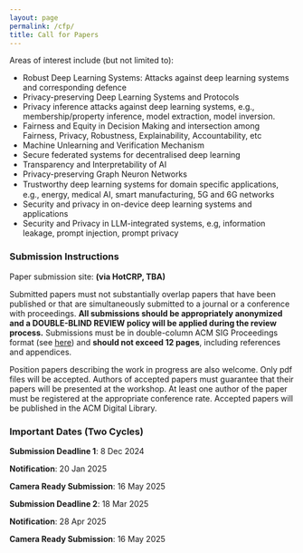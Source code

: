 ```yaml
---
layout: page
permalink: /cfp/
title: Call for Papers
---
```


Areas of interest include (but not limited to):

* Robust Deep Learning Systems: Attacks against deep learning systems and corresponding defence
* Privacy-preserving Deep Learning Systems and Protocols
* Privacy inference attacks against deep learning systems, e.g., membership/property inference, model extraction, model inversion.
* Fairness and Equity in Decision Making and intersection among Fairness, Privacy, Robustness, Explainability, Accountability, etc
* Machine Unlearning and Verification Mechanism
* Secure federated systems for decentralised deep learning
* Transparency and Interpretability of AI
* Privacy-preserving Graph Neuron Networks
* Trustworthy deep learning systems for domain speciﬁc applications, e.g., energy, medical AI, smart manufacturing, 5G and 6G networks
* Security and privacy in on-device deep learning systems and applications
* Security and Privacy in LLM-integrated systems, e.g, information leakage, prompt injection, prompt privacy

### **Submission Instructions**

Paper submission site: **(via HotCRP, TBA)**

Submitted papers must not substantially overlap papers that have been published or that are simultaneously submitted to a journal or a conference with proceedings. **All submissions should be appropriately anonymized and a DOUBLE-BLIND REVIEW policy will be applied during the review process.** Submissions must be in double-column ACM SIG Proceedings format (see [here](https://www.acm.org/publications/proceedings-template)) and **should not exceed 12 pages**, including references and appendices.

Position papers describing the work in progress are also welcome. Only pdf files will be accepted. Authors of accepted papers must guarantee that their papers will be presented at the workshop. At least one author of the paper must be registered at the appropriate conference rate. Accepted papers will be published in the ACM Digital Library.

### **Important Dates (Two Cycles)**

**Submission Deadline 1**: 8 Dec 2024

**Notification**: 20 Jan 2025

**Camera Ready Submission**: 16 May 2025

**Submission Deadline 2**: 18 Mar 2025

**Notification**: 28 Apr 2025

**Camera Ready Submission**: 16 May 2025